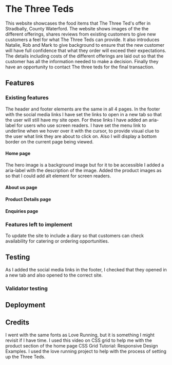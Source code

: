 # The Three Teds

This website showcases the food items that The Three Ted's offer in Stradbally, County Waterford.  The website shows images of the the different offerings, shares reviews from existing customers to give new customers a feel for what The Three Teds can provide.  It also introduces Natalie, Rob and Mark to give background to ensure that the new customer will have full confidence that what they order will exceed their expectations. The details including costs of the different offerings are laid out so that the customer has all the information needed to make a decision. Finally they have an opportunity to contact The three teds for the final transaction.

## Features

### Existing features
The header and footer elements are the same in all 4 pages.
In the footer with the social media links I have set the links to open in a new tab so that the user will still have my site open. For these links I have added an aria-label for users who use screen readers.
I have set the menu link to underline when we hover over it with the cursor, to provide visual clue to the user what link they are about to click on. Also I will display a bottom border on the current page being viewed.
#### Home page
The hero image is a background image but for it to be accessible I added a aria-label with the description of the image.
Added the product images as <img> so that I could add alt element for screen readers.

#### About us page

#### Product Details page

#### Enquiries page

### Features left to implement
To update the site to include a diary so that customers can check availability for catering or ordering opportunities.

## Testing
As I added the social media links in the footer, I checked that they opened in a new tab and also opened to the correct site.


### Validator testing

## Deployment

## Credits
I went with the same fonts as Love Running, but it is something I might revisit if I have time.
I used this video on CSS grid to help me with the product section of the home page CSS Grid Tutorial: Responsive Design Examples.
I used the love running project to help with the process of setting up the Three Teds.